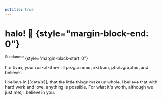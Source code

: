 ```yaml
---
notitle: true
---
```


# halo! 👋 {style="margin-block-end: 0"}

<sup>Sundanese</sup> {style="margin-block-start: 0"}

I'm Evan, your run-of-the-mill programmer, ski bum, photographer, and believer.

I believe in [[details]], that the little things make us whole. I believe that with hard work and love, anything is possible. For what it's worth, although we just met, I believe in you.